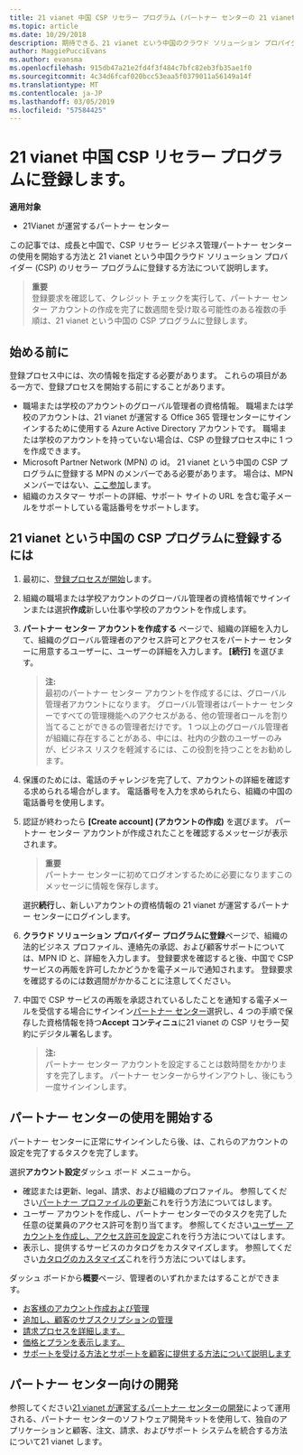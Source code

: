 ```yaml
---
title: 21 vianet 中国 CSP リセラー プログラム (パートナー センターの 21 vianet が運営) に登録します。
ms.topic: article
ms.date: 10/29/2018
description: 期待できる、21 vianet という中国のクラウド ソリューション プロバイダー プログラムに登録するとします。
author: MaggiePucciEvans
ms.author: evansma
ms.openlocfilehash: 915db47a21e2fd4f3f484c7bfc82eb3fb35ae1f0
ms.sourcegitcommit: 4c34d6fcaf020bcc53eaa5f0379011a56149a14f
ms.translationtype: MT
ms.contentlocale: ja-JP
ms.lasthandoff: 03/05/2019
ms.locfileid: "57584425"
---
```

# <a name="enroll-in-the-21vianet-china-csp-reseller-program"></a>21 vianet 中国 CSP リセラー プログラムに登録します。

**適用対象**

-   21Vianet が運営するパートナー センター

この記事では、成長と中国で、CSP リセラー ビジネス管理パートナー センターの使用を開始する方法と 21 vianet という中国クラウド ソリューション プロバイダー (CSP) のリセラー プログラムに登録する方法について説明します。

>**重要**<br>登録要求を確認して、クレジット チェックを実行して、パートナー センター アカウントの作成を完了に数週間を受け取る可能性のある複数の手順は、21 vianet という中国の CSP プログラムに登録します。

## <a name="before-you-begin"></a>始める前に

登録プロセス中には、次の情報を指定する必要があります。 これらの項目がある一方で、登録プロセスを開始する前にすることがあります。 

-  職場または学校のアカウントのグローバル管理者の資格情報。 職場または学校のアカウントは、21 vianet が運営する Office 365 管理センターにサインインするために使用する Azure Active Directory アカウントです。 職場または学校のアカウントを持っていない場合は、CSP の登録プロセス中に 1 つを作成できます。    
-  Microsoft Partner Network (MPN) の id。 21 vianet という中国の CSP プログラムに登録する MPN のメンバーである必要があります。 場合は、MPN メンバーではない、[ここ参加](https://partners.microsoft.com/PartnerProgram/simplifiedenrollment.aspx)します。 
-  組織のカスタマー サポートの詳細、サポート サイトの URL を含む電子メールをサポートしている電話番号をサポートします。


## <a name="to-enroll-in-the-21vianet-china-csp-program"></a>21 vianet という中国の CSP プログラムに登録するには 

1. 最初に、[登録プロセスが開始](https://partner.partnercenter.microsoftonline.cn/register/resellercnjoinnow)します。

2. 組織の職場または学校アカウントのグローバル管理者の資格情報でサインインまたは選択**作成**新しい仕事や学校のアカウントを作成します。

3. **パートナー センター アカウントを作成する** ページで、組織の詳細を入力して、組織のグローバル管理者のアクセス許可とアクセスをパートナー センターに用意するユーザーに、ユーザーの詳細を入力します。 **[続行]** を選びます。

    >**注:**<br>最初のパートナー センター アカウントを作成するには、グローバル管理者アカウントになります。 グローバル管理者はパートナー センターですべての管理機能へのアクセスがある、他の管理者ロールを割り当てることができるの管理者だけです。 1 つ以上のグローバル管理者が組織に存在することがある、中には、社内の少数のユーザーのみが、ビジネス リスクを軽減するには、この役割を持つことをお勧めします。
    
4. 保護のためには、電話のチャレンジを完了して、アカウントの詳細を確認する求められる場合がします。 電話番号を入力を求められたら、組織の中国の電話番号を使用します。 

4. 認証が終わったら **[Create account] (アカウントの作成)** を選びます。 パートナー センター アカウントが作成されたことを確認するメッセージが表示されます。
 
    >**重要**<br>パートナー センターに初めてログオンするために必要になりますこのメッセージに情報を保存します。   
    
    選択**続行**し、新しいアカウントの資格情報の 21 vianet が運営するパートナー センターにログインします。 
    
5. **クラウド ソリューション プロバイダー プログラムに登録**ページで、組織の法的ビジネス プロファイル、連絡先の承認、および顧客サポートについては、MPN ID と、詳細を入力します。 登録要求を確認すると後、中国で CSP サービスの再販を許可したかどうかを電子メールで通知されます。 登録要求を確認するのには数週間がかかることに注意してください。

6. 中国で CSP サービスの再販を承認されているしたことを通知する電子メールを受信する場合にサインイン[パートナー センター](https://partner.partnercenter.microsoftonline.cn/pcv/dashboard/overview)選択し、4 つの手順で保存した資格情報を持つ**Accept コンティニュ**に21 vianet の CSP リセラー契約にデジタル署名します。
 
    >**注:**<br>パートナー センター アカウントを設定することは数時間をかかりますを完了します。 パートナー センターからサインアウトし、後にもう一度サインインします。

## <a name="get-started-with-partner-center"></a>パートナー センターの使用を開始する

パートナー センターに正常にサインインしたら後、は、これらのアカウントの設定を完了するタスクを完了します。 

選択**アカウント設定**ダッシュ ボード メニューから。

-  確認または更新、legal、請求、および組織のプロファイル。 参照してください[パートナー プロファイルの更新](https://msdn.microsoft.com/partner-china/update-your-partner-profile)これを行う方法についてはします。
-  ユーザー アカウントを作成し、パートナー センターでのタスクを完了した任意の従業員のアクセス許可を割り当てます。 参照してください[ユーザー アカウントを作成し、アクセス許可を設定](https://msdn.microsoft.com/partner-china/create-user-accounts-and-set-permissions)これを行う方法についてはします。
-  表示し、提供するサービスのカタログをカスタマイズします。 参照してください[カタログのカスタマイズ](https://msdn.microsoft.com/partner-china/customize-the-catalog)これを行う方法についてはします。

ダッシュ ボードから**概要**ページ、管理者のいずれかまたはすることができます。

-  [お客様のアカウント作成および管理](customer-accounts.md)
-  [追加し、顧客のサブスクリプションの管理](customer-subscriptions.md)
-  [請求プロセスを詳細します。](billing.md)
-  [価格とプランを表示します。](see-offers-and-pricing.md)
-  [サポートを受ける方法とサポートを顧客に提供する方法について説明します](customer-support.md)

## <a name="develop-for-partner-center"></a>パートナー センター向けの開発

参照してください[21 vianet が運営するパートナー センターの開発](https://msdn.microsoft.com/partner-china/develop-for-partner-center)によって運用される、パートナー センターのソフトウェア開発キットを使用して、独自のアプリケーションと顧客、注文、請求、およびサポート システムを統合する方法について21 vianet します。 







